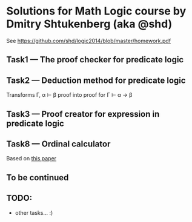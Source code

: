 # Solutions for Math Logic course by Dmitry Shtukenberg (aka @shd)

See https://github.com/shd/logic2014/blob/master/homework.pdf

## Task1 &mdash; The proof checker for predicate logic

## Task2 &mdash; Deduction method for predicate logic
Transforms Γ, α ⊢ β proof into proof for Γ ⊢ α → β

## Task3 &mdash; Proof creator for expression in predicate logic

## Task8 &mdash; Ordinal calculator
Based on [this paper](http://www.ccs.neu.edu/home/pete/pub/cade-algorithms-ordinal-arithmetic.pdf)

## To be continued

## TODO:
* other tasks... :)
